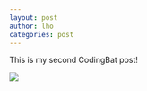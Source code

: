 ```yaml
---
layout: post
author: lho
categories: post
---
```


This is my second CodingBat post! 

<img src="http://i.imgur.com/lVc7KiC.png">
